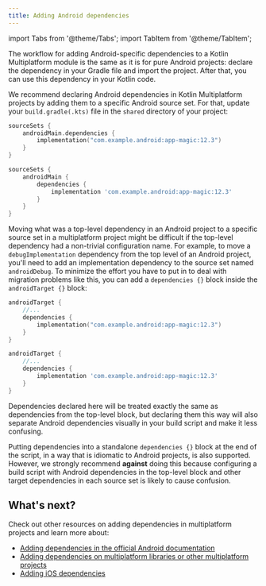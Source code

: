 ```yaml
---
title: Adding Android dependencies
---
```


import Tabs from '@theme/Tabs';
import TabItem from '@theme/TabItem';




The workflow for adding Android-specific dependencies to a Kotlin Multiplatform module is the same as it is for pure
Android projects: declare the dependency in your Gradle file and import the project. After that, you can use this
dependency in your Kotlin code.

We recommend declaring Android dependencies in Kotlin Multiplatform projects by adding them to a specific Android source
set. For that, update your `build.gradle(.kts)` file in the `shared` directory of your project:

<Tabs groupId="build-script">
<TabItem value="kotlin" label="Kotlin" default={kotlin === "kotlin"}>

```kotlin
sourceSets {
    androidMain.dependencies {
        implementation("com.example.android:app-magic:12.3")
    }
}
```

</TabItem>
<TabItem value="groovy" label="Groovy" default={groovy === "kotlin"}>

```groovy
sourceSets {
    androidMain {
        dependencies {
            implementation 'com.example.android:app-magic:12.3'
        }
    }
}
```

</TabItem>
</Tabs>

Moving what was a top-level dependency in an Android project to a specific source set in a multiplatform project
might be difficult if the top-level dependency had a non-trivial configuration name. For example, to move
a `debugImplementation` dependency from the top level of an Android project, you'll need to add an implementation
dependency to the source set named `androidDebug`. To minimize the effort you have to put in to deal with migration
problems like this, you can add a `dependencies {}` block inside the `androidTarget {}` block:

<Tabs groupId="build-script">
<TabItem value="kotlin" label="Kotlin" default={kotlin === "kotlin"}>

```kotlin
androidTarget {
    //...
    dependencies {
        implementation("com.example.android:app-magic:12.3")
    }
}
```

</TabItem>
<TabItem value="groovy" label="Groovy" default={groovy === "kotlin"}>

```groovy
androidTarget {
    //...
    dependencies {
        implementation 'com.example.android:app-magic:12.3'
    }
}
```

</TabItem>
</Tabs>

Dependencies declared here will be treated exactly the same as dependencies from the top-level block, but declaring them
this way will also separate Android dependencies visually in your build script and make it less confusing.

Putting dependencies into a standalone `dependencies {}` block at the end of the script, in a way that is idiomatic to
Android projects, is also supported. However, we strongly recommend **against** doing this because configuring a build
script with Android dependencies in the top-level block and other target dependencies in each source set is likely to
cause confusion.

## What's next?

Check out other resources on adding dependencies in multiplatform projects and learn more about:

* [Adding dependencies in the official Android documentation](https://developer.android.com/studio/build/dependencies)
* [Adding dependencies on multiplatform libraries or other multiplatform projects](multiplatform-add-dependencies.md)
* [Adding iOS dependencies](multiplatform-ios-dependencies.md)